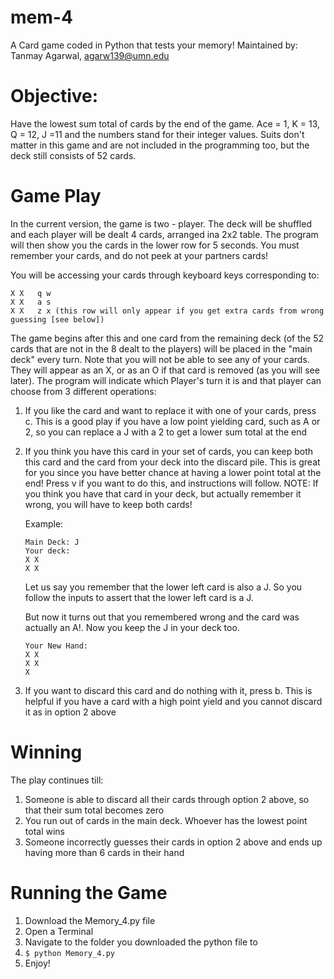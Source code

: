 # mem-4
A Card game coded in Python that tests your memory!
Maintained by: Tanmay Agarwal, agarw139@umn.edu

# Objective:
Have the lowest sum total of cards by the end of the game. Ace = 1, K = 13, Q = 12, J =11 and the numbers stand for their integer values. Suits don't matter in this game and are not included in the programming too, but the deck still consists of 52 cards.

# Game Play
In the current version, the game is two - player. The deck will be shuffled and each player will be dealt 4 cards, arranged ina 2x2 table. The program will then show you the cards in the lower row for 5 seconds. You must remember your cards, and do not peek at your partners cards!

You will be accessing your cards through keyboard keys corresponding to:
```
X X   q w
X X   a s
X X   z x (this row will only appear if you get extra cards from wrong guessing [see below])
```
The game begins after this and one card from the remaining deck (of the 52 cards that are not in the 8 dealt to the players) will be placed in the "main deck" every turn. Note that you will not be able to see any of your cards. They will appear as an X, or as an O if that card is removed (as you will see later). The program will indicate which Player's turn it is and that player can choose from 3 different operations:

   1. If you like the card and want to replace it with one of your cards, press c. This is a good play if you have a low point yielding card, such as A or 2, so you can replace a J with a 2 to get a lower sum total at the end
   
   2. If you think you have this card in your set of cards, you can keep both this card and the card from your deck into the discard pile. This is great for you since you have better chance at having a lower point total at the end! Press v if you want to do this, and instructions will follow. NOTE: If you think you have that card in your deck, but actually remember it wrong, you will have to keep both cards!
       
       Example:
       ```
       Main Deck: J
       Your deck:
       X X
       X X
       ```
       Let us say you remember that the lower left card is also a J. So you follow the inputs to assert that the lower left card is a J.
       
       But now it turns out that you remembered wrong and the card was actually an A!. Now you keep the J in your deck too.
       ```
       Your New Hand:
       X X
       X X
       X
       ```
   3. If you want to discard this card and do nothing with it, press b. This is helpful if you have a card with a high point yield and you cannot discard it as in option 2 above
       
# Winning
The play continues till:
1. Someone is able to discard all their cards through option 2 above, so that their sum total becomes zero
2. You run out of cards in the main deck. Whoever has the lowest point total wins
3. Someone incorrectly guesses their cards in option 2 above and ends up having more than 6 cards in their hand

# Running the Game
1. Download the Memory_4.py file
2. Open a Terminal
3. Navigate to the folder you downloaded the python file to
4. ``` $ python Memory_4.py ```
5. Enjoy!
